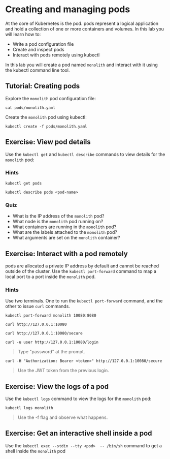 # Creating and managing pods

At the core of Kubernetes is the pod. pods represent a logical application and hold a collection of one or more containers and volumes. In this lab you will learn how to:

* Write a pod configuration file
* Create and inspect pods 
* Interact with pods remotely using kubectl

In this lab you will create a pod named `monolith` and interact with it using the kubectl command line tool.

## Tutorial: Creating pods

Explore the `monolith` pod configuration file:

```
cat pods/monolith.yaml
```

Create the `monolith` pod using kubectl:

```
kubectl create -f pods/monolith.yaml
```

## Exercise: View pod details

Use the `kubectl get` and `kubectl describe` commands to view details for the `monolith` pod:

### Hints

```
kubectl get pods
```

```
kubectl describe pods <pod-name>
```

### Quiz

* What is the IP address of the `monolith` pod?
* What node is the `monolith` pod running on?
* What containers are running in the `monolith` pod?
* What are the labels attached to the `monolith` pod?
* What arguments are set on the `monolith` container?

## Exercise: Interact with a pod remotely

pods are allocated a private IP address by default and cannot be reached outside of the cluster. Use the `kubectl port-forward` command to map a local port to a port inside the `monolith` pod. 

### Hints

Use two terminals. One to run the `kubectl port-forward` command, and the other to issue `curl` commands.

```
kubectl port-forward monolith 10080:8080
```

```
curl http://127.0.0.1:10080
```

```
curl http://127.0.0.1:10080/secure
```

```
curl -u user http://127.0.0.1:10080/login
```

> Type "password" at the prompt.

```
curl -H "Authorization: Bearer <token>" http://127.0.0.1:10080/secure
```

> Use the JWT token from the previous login.

## Exercise: View the logs of a pod

Use the `kubectl logs` command to view the logs for the `monolith` pod:

```
kubectl logs monolith
```

> Use the -f flag and observe what happens.

## Exercise: Get an interactive shell inside a pod



Use the `kubectl exec --stdin --tty <pod>  -- /bin/sh` command to get a shell inside the `monolith` pod
